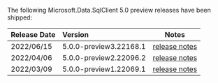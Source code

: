 The following Microsoft.Data.SqlClient 5.0 preview releases have been shipped:

| Release Date | Version | Notes |
| :-- | :-- | :--: |
| 2022/06/15 | 5.0.0-preview3.22168.1 | [release notes](5.0.0-preview3.md) |
| 2022/04/06 | 5.0.0-preview2.22096.2 | [release notes](5.0.0-preview2.md) |
| 2022/03/09 | 5.0.0-preview1.22069.1 | [release notes](5.0.0-preview1.md) |